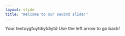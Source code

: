 ```yaml
---
layout: slide
title: "Welcome to our second slide!"
---
```

Your textuygfuytdiytdiytd
Use the left arrow to go back!

